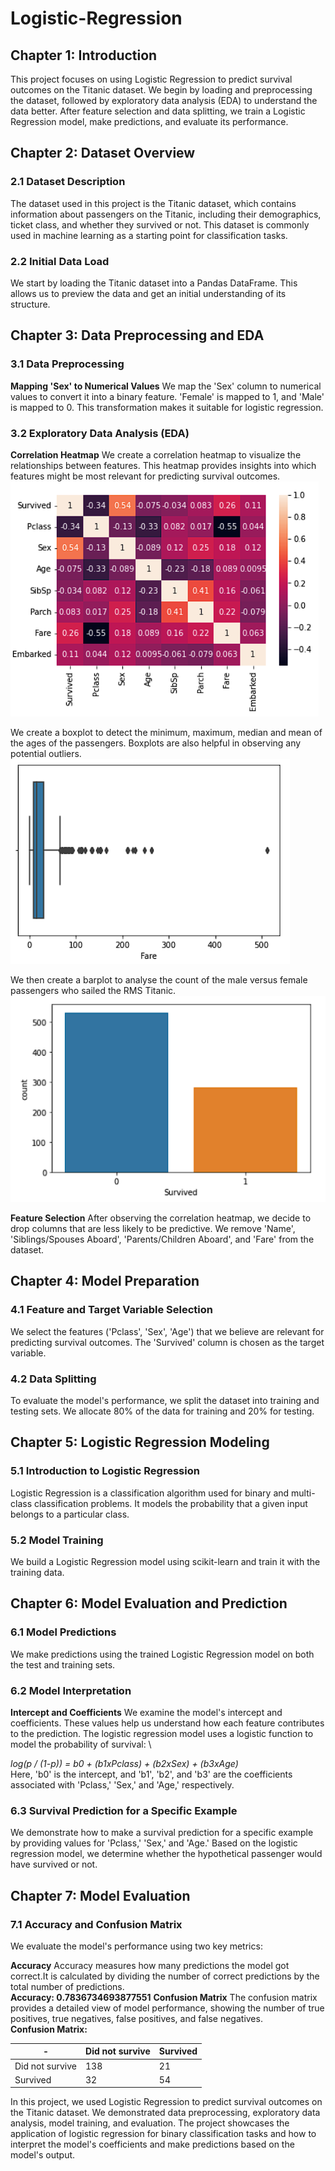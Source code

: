 # Logistic-Regression

## Chapter 1: Introduction
This project focuses on using Logistic Regression to predict survival outcomes on the Titanic dataset. We begin by loading and preprocessing the dataset, followed by exploratory data analysis (EDA) to understand the data better. After feature selection and data splitting, we train a Logistic Regression model, make predictions, and evaluate its performance.

## Chapter 2: Dataset Overview
### 2.1 Dataset Description
The dataset used in this project is the Titanic dataset, which contains information about passengers on the Titanic, including their demographics, ticket class, and whether they survived or not. This dataset is commonly used in machine learning as a starting point for classification tasks.

### 2.2 Initial Data Load
We start by loading the Titanic dataset into a Pandas DataFrame. This allows us to preview the data and get an initial understanding of its structure.


## Chapter 3: Data Preprocessing and EDA
### 3.1 Data Preprocessing
**Mapping 'Sex' to Numerical Values**
We map the 'Sex' column to numerical values to convert it into a binary feature. 'Female' is mapped to 1, and 'Male' is mapped to 0. This transformation makes it suitable for logistic regression.


### 3.2 Exploratory Data Analysis (EDA)
**Correlation Heatmap**
We create a correlation heatmap to visualize the relationships between features. This heatmap provides insights into which features might be most relevant for predicting survival outcomes. \
![Heatmap](logr-heat.png)

We create a boxplot to detect the minimum, maximum, median and mean of the ages of the passengers. Boxplots are also helpful in observing any potential outliers. \
![Boxplot](logr-box.png)

We then create a barplot to analyse the count of the male versus female passengers who sailed the RMS Titanic. \
![Barplot](logr-bar.png)

**Feature Selection**
After observing the correlation heatmap, we decide to drop columns that are less likely to be predictive. We remove 'Name', 'Siblings/Spouses Aboard', 'Parents/Children Aboard', and 'Fare' from the dataset.


## Chapter 4: Model Preparation
### 4.1 Feature and Target Variable Selection
We select the features ('Pclass', 'Sex', 'Age') that we believe are relevant for predicting survival outcomes. The 'Survived' column is chosen as the target variable.


### 4.2 Data Splitting
To evaluate the model's performance, we split the dataset into training and testing sets. We allocate 80% of the data for training and 20% for testing.


## Chapter 5: Logistic Regression Modeling
### 5.1 Introduction to Logistic Regression
Logistic Regression is a classification algorithm used for binary and multi-class classification problems. It models the probability that a given input belongs to a particular class.

### 5.2 Model Training
We build a Logistic Regression model using scikit-learn and train it with the training data.


## Chapter 6: Model Evaluation and Prediction
### 6.1 Model Predictions
We make predictions using the trained Logistic Regression model on both the test and training sets.


### 6.2 Model Interpretation
**Intercept and Coefficients**
We examine the model's intercept and coefficients. These values help us understand how each feature contributes to the prediction. The logistic regression model uses a logistic function to model the probability of survival: \

*log(p / (1-p)) = b0 + (b1xPclass) + (b2xSex) + (b3xAge)* \
Here, 'b0' is the intercept, and 'b1', 'b2', and 'b3' are the coefficients associated with 'Pclass,' 'Sex,' and 'Age,' respectively.

### 6.3 Survival Prediction for a Specific Example
We demonstrate how to make a survival prediction for a specific example by providing values for 'Pclass,' 'Sex,' and 'Age.' Based on the logistic regression model, we determine whether the hypothetical passenger would have survived or not.


## Chapter 7: Model Evaluation
### 7.1 Accuracy and Confusion Matrix
We evaluate the model's performance using two key metrics:

**Accuracy**
Accuracy measures how many predictions the model got correct.It is calculated by dividing the number of correct predictions by the total number of predictions. \
**Accuracy: 0.7836734693877551**
**Confusion Matrix**
The confusion matrix provides a detailed view of model performance, showing the number of true positives, true negatives, false positives, and false negatives. \
**Confusion Matrix:**

| - | Did not survive | Survived |
| --- | --- | --- |
| Did not survive | 138 | 21 |
| Survived | 32 | 54 |



In this project, we used Logistic Regression to predict survival outcomes on the Titanic dataset. We demonstrated data preprocessing, exploratory data analysis, model training, and evaluation. The project showcases the application of logistic regression for binary classification tasks and how to interpret the model's coefficients and make predictions based on the model's output.
